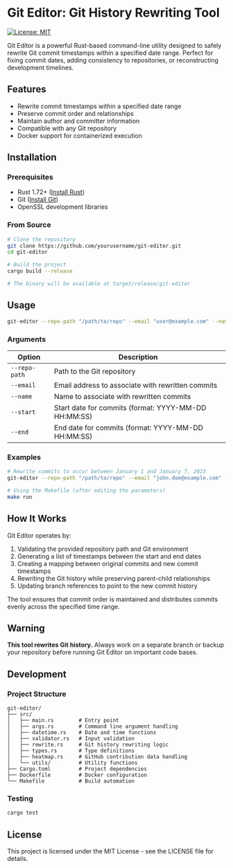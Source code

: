 # Git Editor: Git History Rewriting Tool

[![License: MIT](https://img.shields.io/badge/License-MIT-blue.svg)](https://opensource.org/licenses/MIT)

Git Editor is a powerful Rust-based command-line utility designed to safely rewrite Git commit timestamps within a specified date range. Perfect for fixing commit dates, adding consistency to repositories, or reconstructing development timelines.

## Features

- Rewrite commit timestamps within a specified date range
- Preserve commit order and relationships
- Maintain author and committer information
- Compatible with any Git repository
- Docker support for containerized execution

## Installation

### Prerequisites

- Rust 1.72+ ([Install Rust](https://www.rust-lang.org/tools/install))
- Git ([Install Git](https://git-scm.com/downloads))
- OpenSSL development libraries

### From Source

```bash
# Clone the repository
git clone https://github.com/yourusername/git-editor.git
cd git-editor

# Build the project
cargo build --release

# The binary will be available at target/release/git-editor
```

## Usage

```bash
git-editor --repo-path "/path/to/repo" --email "user@example.com" --name "Author Name" --start "YYYY-MM-DD HH:MM:SS" --end "YYYY-MM-DD HH:MM:SS"
```

### Arguments

| Option | Description |
| ------ | ----------- |
| `--repo-path` | Path to the Git repository |
| `--email` | Email address to associate with rewritten commits |
| `--name` | Name to associate with rewritten commits |
| `--start` | Start date for commits (format: YYYY-MM-DD HH:MM:SS) |
| `--end` | End date for commits (format: YYYY-MM-DD HH:MM:SS) |

### Examples

```bash
# Rewrite commits to occur between January 1 and January 7, 2023
git-editor --repo-path "/path/to/repo" --email "john.doe@example.com" --name "John Doe" --start "2023-01-01 00:00:00" --end "2023-01-07 23:59:59"

# Using the Makefile (after editing the parameters)
make run
```

## How It Works

Git Editor operates by:

1. Validating the provided repository path and Git environment
2. Generating a list of timestamps between the start and end dates
3. Creating a mapping between original commits and new commit timestamps
4. Rewriting the Git history while preserving parent-child relationships
5. Updating branch references to point to the new commit history

The tool ensures that commit order is maintained and distributes commits evenly across the specified time range.

## Warning

**This tool rewrites Git history.** Always work on a separate branch or backup your repository before running Git Editor on important code bases.

## Development

### Project Structure

```
git-editor/
├── src/
│   ├── main.rs        # Entry point
│   ├── args.rs        # Command line argument handling
│   ├── datetime.rs    # Date and time functions
│   ├── validator.rs   # Input validation
│   ├── rewrite.rs     # Git history rewriting logic
│   ├── types.rs       # Type definitions
│   ├── heatmap.rs     # GitHub contribution data handling
│   └── utils/         # Utility functions
├── Cargo.toml         # Project dependencies
├── Dockerfile         # Docker configuration
└── Makefile           # Build automation
```

### Testing

```bash
cargo test
```

## License

This project is licensed under the MIT License - see the LICENSE file for details.